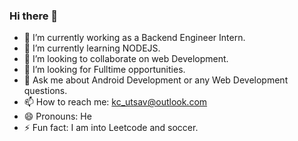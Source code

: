 ### Hi there 👋

- 🔭 I’m currently working as a Backend Engineer Intern.
- 🌱 I’m currently learning NODEJS.
- 👯 I’m looking to collaborate on web Development.
- 🤔 I’m looking for Fulltime opportunities.
- 💬 Ask me about Android Development or any Web Development questions.
- 📫 How to reach me: kc_utsav@outlook.com
- 😄 Pronouns: He
- ⚡ Fun fact: I am into Leetcode and soccer.
